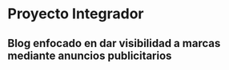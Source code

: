 # Proyecto Integrador

## Blog enfocado en dar visibilidad a marcas mediante anuncios publicitarios

